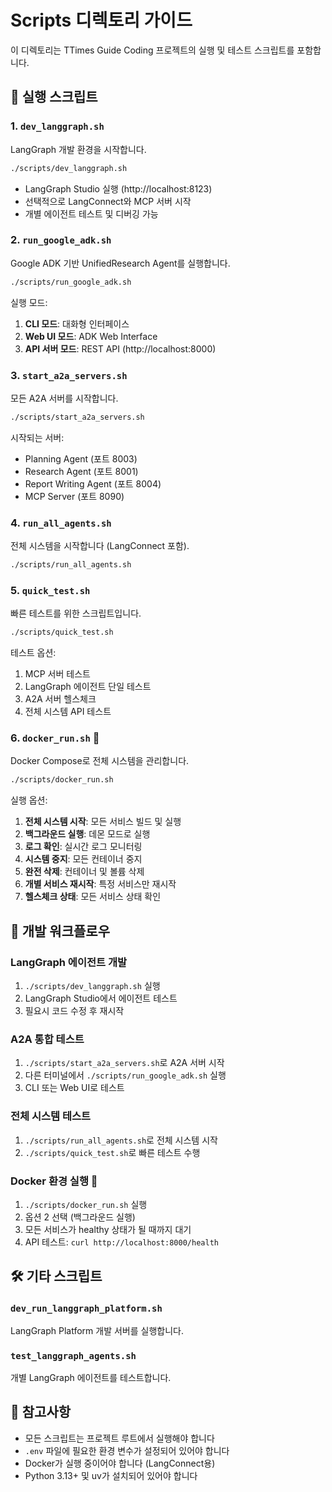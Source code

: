 # Scripts 디렉토리 가이드

이 디렉토리는 TTimes Guide Coding 프로젝트의 실행 및 테스트 스크립트를 포함합니다.

## 🚀 실행 스크립트

### 1. `dev_langgraph.sh`

LangGraph 개발 환경을 시작합니다.

```bash
./scripts/dev_langgraph.sh
```

- LangGraph Studio 실행 (http://localhost:8123)
- 선택적으로 LangConnect와 MCP 서버 시작
- 개별 에이전트 테스트 및 디버깅 가능

### 2. `run_google_adk.sh`

Google ADK 기반 UnifiedResearch Agent를 실행합니다.

```bash
./scripts/run_google_adk.sh
```

실행 모드:
1. **CLI 모드**: 대화형 인터페이스
2. **Web UI 모드**: ADK Web Interface
3. **API 서버 모드**: REST API (http://localhost:8000)

### 3. `start_a2a_servers.sh`

모든 A2A 서버를 시작합니다.

```bash
./scripts/start_a2a_servers.sh
```

시작되는 서버:
- Planning Agent (포트 8003)
- Research Agent (포트 8001)
- Report Writing Agent (포트 8004)
- MCP Server (포트 8090)

### 4. `run_all_agents.sh`

전체 시스템을 시작합니다 (LangConnect 포함).

```bash
./scripts/run_all_agents.sh
```

### 5. `quick_test.sh`

빠른 테스트를 위한 스크립트입니다.

```bash
./scripts/quick_test.sh
```

테스트 옵션:
1. MCP 서버 테스트
2. LangGraph 에이전트 단일 테스트
3. A2A 서버 헬스체크
4. 전체 시스템 API 테스트

### 6. `docker_run.sh` 🐳

Docker Compose로 전체 시스템을 관리합니다.

```bash
./scripts/docker_run.sh
```

실행 옵션:
1. **전체 시스템 시작**: 모든 서비스 빌드 및 실행
2. **백그라운드 실행**: 데몬 모드로 실행
3. **로그 확인**: 실시간 로그 모니터링
4. **시스템 중지**: 모든 컨테이너 중지
5. **완전 삭제**: 컨테이너 및 볼륨 삭제
6. **개별 서비스 재시작**: 특정 서비스만 재시작
7. **헬스체크 상태**: 모든 서비스 상태 확인

## 📝 개발 워크플로우

### LangGraph 에이전트 개발

1. `./scripts/dev_langgraph.sh` 실행
2. LangGraph Studio에서 에이전트 테스트
3. 필요시 코드 수정 후 재시작

### A2A 통합 테스트

1. `./scripts/start_a2a_servers.sh`로 A2A 서버 시작
2. 다른 터미널에서 `./scripts/run_google_adk.sh` 실행
3. CLI 또는 Web UI로 테스트

### 전체 시스템 테스트

1. `./scripts/run_all_agents.sh`로 전체 시스템 시작
2. `./scripts/quick_test.sh`로 빠른 테스트 수행

### Docker 환경 실행 🐳

1. `./scripts/docker_run.sh` 실행
2. 옵션 2 선택 (백그라운드 실행)
3. 모든 서비스가 healthy 상태가 될 때까지 대기
4. API 테스트: `curl http://localhost:8000/health`

## 🛠️ 기타 스크립트

### `dev_run_langgraph_platform.sh`

LangGraph Platform 개발 서버를 실행합니다.

### `test_langgraph_agents.sh`

개별 LangGraph 에이전트를 테스트합니다.

## 📌 참고사항

- 모든 스크립트는 프로젝트 루트에서 실행해야 합니다
- `.env` 파일에 필요한 환경 변수가 설정되어 있어야 합니다
- Docker가 실행 중이어야 합니다 (LangConnect용)
- Python 3.13+ 및 uv가 설치되어 있어야 합니다